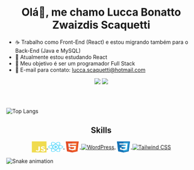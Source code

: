<div align="center">
  <h1> Olá👋, me chamo Lucca Bonatto Zwaizdis Scaquetti </h1>
</div>

- ☕ Trabalho como Front-End (React) e estou migrando também para o Back-End (Java e MySQL)
- 🌱 Atualmente estou estudando React
- 🚀 Meu objetivo é ser um programador Full Stack
- 📧 E-mail para contato: lucca.scaquetti@hotmail.com

 <div align="center">
  <a href="https://www.instagram.com/luccabzs" target="_blank"><img src="https://img.shields.io/badge/-Instagram-%23E4405F?style=for-the-badge&logo=instagram&logoColor=white" target="_blank"></a> 
  <a href="https://www.linkedin.com/in/lucca-scaquetti-672091240/" target="_blank"><img src="https://img.shields.io/badge/-LinkedIn-%230077B5?style=for-the-badge&logo=linkedin&logoColor=white" target="_blank"></a> 
</div>

##
<br>

  ![Top Langs](https://github-readme-stats.vercel.app/api/top-langs/?username=anuraghazra&layout=compact)

 
<div align="center">
  <h2> Skills </h2>
  <a href="https://developer.mozilla.org/pt-BR/docs/Web/JavaScript" target="_blank"> 
    <img align="center" alt="JavaScript" height="30" width="40" src="https://raw.githubusercontent.com/devicons/devicon/master/icons/javascript/javascript-plain.svg">
  </a>
  <a href="https://react.dev/" target="_blank"> 
    <img align="center" alt="React" height="30" width="40" src="https://raw.githubusercontent.com/devicons/devicon/master/icons/react/react-original.svg">
  </a>
  <a href="https://developer.mozilla.org/pt-BR/docs/Web/HTML" target="_blank">
    <img align="center" alt="HTML" height="30" width="40" src="https://raw.githubusercontent.com/devicons/devicon/master/icons/html5/html5-original.svg">
  </a>
  <a href="https://br.wordpress.org/" target="_blank">
    <img align="center" alt="WordPress" height="30" width="40" src="https://www.vectorlogo.zone/logos/wordpress/wordpress-icon.svg">
  </a>
  <a href="https://developer.mozilla.org/pt-BR/docs/Web/CSS" target="_blank">
    <img align="center" alt="CSS" height="30" width="40" src="https://raw.githubusercontent.com/devicons/devicon/master/icons/css3/css3-original.svg">
  </a>
  <a href="https://tailwindcss.com/" target="_blank">
    <img align="center" alt="Tailwind CSS" height="30" width="40" src="https://upload.wikimedia.org/wikipedia/commons/d/d5/Tailwind_CSS_Logo.svg">
  </a>
</div>

![Snake animation](https://github.com/DevBonatto/DevBonatto/blob/output/github-contribution-grid-snake.svg)
